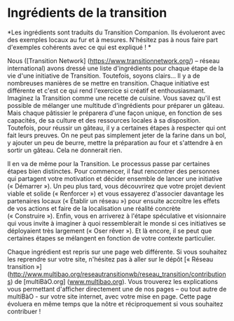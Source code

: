 # Ingrédients de la transition

 *Les ingrédients sont traduits du Transition Companion. Ils évolueront avec des exemples locaux au fur et à mesures. N'hésitez pas à nous faire part d'exemples cohérents avec ce qui est expliqué ! *

Nous ([Transition Network] (https://www.transitionnetwork.org/) – réseau international) avons dressé une liste d'ingrédients pour chaque étape de la vie d'une initiative de Transition. Toutefois, soyons clairs... Il y a de nombreuses manières de se mettre en transition. Chaque initiative est différente et c'est ce qui rend l'exercice si  créatif et enthousiasmant. Imaginez la Transition comme une recette de cuisine. Vous savez qu'il est possible de mélanger  une multitude d'ingrédients pour préparer un gâteau. Mais chaque pâtissier le préparera d'une façon unique, en fonction de ses capacités, de sa culture et des ressources locales à sa disposition. 
Toutefois, pour réussir un gâteau, il y a certaines étapes à respecter qui ont fait leurs preuves. On ne peut pas simplement jeter de la farine dans un bol, y ajouter un peu de beurre, mettre la préparation au four et s'attendre à en sortir un gâteau. Cela ne donnerait rien. 

Il en va de même pour la Transition. Le processus passe par certaines étapes bien distinctes. Pour commencer, il faut rencontrer des personnes qui partagent votre motivation et décider ensemble de lancer une initiative (« Démarrer »). Un peu plus tard, vous découvrirez que votre projet devient viable et solide (« Renforcer ») et vous essayerez d'associer davantage les partenaires locaux (« Établir un réseau ») pour ensuite accroître les effets de vos actions et faire de la localisation une réalité concrète (« Construire »). Enfin, vous en arriverez à l'étape spéculative et visionnaire qui vous invite à imaginer à quoi ressemblerait le monde si ces initiatives se déployaient très largement (« Oser rêver »). Et là encore, il se peut que certaines étapes se mélangent en fonction de votre contexte particulier.

Chaque ingrédient est repris sur une page web différente. Si vous souhaitez les reprendre sur votre site, n'hésitez pas à aller sur le dépôt [« Réseau transition »] (http://www.multibao.org/reseautransitionwb/reseau_transition/contributions) de [multiBàO.org] (www.multibao.org). Vous trouverez les explications vous permettant d'afficher directement une de nos pages – ou tout autre de multiBàO - sur votre site internet, avec votre mise en page. Cette page évoluera en même temps que la nôtre et réciproquement si vous souhaitez contribuer !
